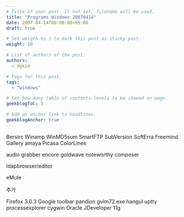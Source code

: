 ```yaml
---
# Title of your post. If not set, filename will be used.
title: "Programs Windows 20070414"
date: 2007-04-14T00:00:00+09:00
draft: true

# Set weigth to 1 to mark this post as sticky post.
weight: 10

# List of authors of the post.
authors:
  - dgkim

# Tags for this post.
tags:
  - "windows"

# Set how many table of contents levels to be showed on page.
geekblogToC: 3

# Add an anchor link to headlines.
geekblogAnchor: true
---
```


Bersirc
Winamp
WinMD5sum
SmartFTP
SubVersion
SoftErra
Freemind
Gallery
amaya
Picasa
ColorLines


audio grabber
encore
goldwave
noteworthy composer

ldapbrowser/editor

eMule


추가

Firefox 3.0.3
Google toolbar
pandion
gvim72.exe
hangul uptty
processexplorer
cygwin
Oracle JDeveloper 11g 

